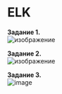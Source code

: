 # ELK
**Задание 1.**  
![изображение](https://github.com/Copakaban/ELK/assets/118304300/fd1bb9ba-39d3-43e9-bfa4-3aefe2dbb2ef)  

**Задание 2.**  
![изображение](https://github.com/Copakaban/ELK/assets/118304300/34695142-90ce-4757-b54c-fcecc6e2627b)  

**Задание 3.**  
![image](https://github.com/Copakaban/ELK/assets/118304300/9743b375-422e-4c42-9c37-b0bfeda110d1)


